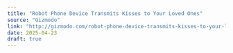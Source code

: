 ```yaml
---
title: "Robot Phone Device Transmits Kisses to Your Loved Ones"
source: "Gizmodo"
link: "http://gizmodo.com/robot-phone-device-transmits-kisses-to-your-loved-ones-1790482894"
date: 2025-04-23
draft: true
---
```

